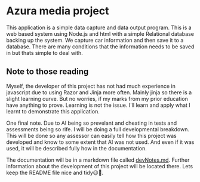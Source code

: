 # Azura media project

This application is a simple data capture and data output program. This is a web based system using Node.js and html with a simple Relational database backing up the system. We capture car information and then save it to a database. There are many conditions that the information needs to be saved in but thats simple to deal with.

## Note to those reading

Myself, the developer of this project has not had much experience in javascript due to using Razor and Jinja more often. Mainly jinja so there is a slight learning curve. But no worries, if my marks from my prior education have anything to prove. Learning is not the issue. I'll learn and apply what I learnt to demonstrate this application.

One final note. Due to AI being so prevelant and cheating in tests and assessments being so rife. I will be doing a full developmental breakdown. This will be done so any assessor can easily tell how this project was developed and know to some extent that AI was not used. And even if it was used, it will be described fully how in the documentation. 

The documentation will be in a markdown file called [devNotes.md](planning\devNotes.md). Further information about the development of this project will be located there. Lets keep the README file nice and tidy😉🤣.